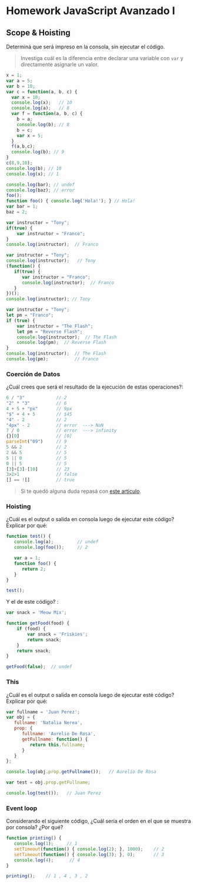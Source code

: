 
# Homework JavaScript Avanzado I

## Scope & Hoisting

Determiná que será impreso en la consola, sin ejecutar el código.

> Investiga cuál es la diferencia entre declarar una variable con `var` y directamente asignarle un valor.

```javascript
x = 1;
var a = 5;
var b = 10;
var c = function(a, b, c) {
  var x = 10;
  console.log(x);   // 10
  console.log(a);   // 8
  var f = function(a, b, c) {
    b = a;
    console.log(b); // 8 
    b = c;  
    var x = 5;
  }
  f(a,b,c);
  console.log(b); // 9
}
c(8,9,10);
console.log(b); // 10
console.log(x); // 1
```

```javascript
console.log(bar); // undef
console.log(baz); // error
foo();
function foo() { console.log('Hola!'); } // Hola!
var bar = 1;
baz = 2;
```

```javascript
var instructor = "Tony";
if(true) {
    var instructor = "Franco";
}
console.log(instructor);  // Franco
```

```javascript
var instructor = "Tony";   
console.log(instructor);   // Tony
(function() {
   if(true) {
      var instructor = "Franco";
      console.log(instructor);  // Franco
   }
})();
console.log(instructor); // Tony
```

```javascript
var instructor = "Tony";
let pm = "Franco";
if (true) {
    var instructor = "The Flash";
    let pm = "Reverse Flash";
    console.log(instructor);  // The Flash
    console.log(pm);  // Reverse Flash
}
console.log(instructor);  // The Flash
console.log(pm);          // Franco
```
### Coerción de Datos

¿Cuál crees que será el resultado de la ejecución de estas operaciones?:

```javascript
6 / "3"            // 2
"2" * "3"          // 6
4 + 5 + "px"       // 9px
"$" + 4 + 5        // $45
"4" - 2            // 2
"4px" - 2          // error  ---> NaN
7 / 0              // error  ---> infinity
{}[0]              // [0]
parseInt("09")     // 9
5 && 2             // 2
2 && 5             // 5
5 || 0             // 5
0 || 5             // 5
[3]+[3]-[10]       // 23
3>2>1              // false
[] == ![]          // true
```

> Si te quedó alguna duda repasá con [este artículo](http://javascript.info/tutorial/object-conversion).


### Hoisting

¿Cuál es el output o salida en consola luego de ejecutar este código? Explicar por qué:

```javascript
function test() {
   console.log(a);         // undef
   console.log(foo());     // 2

   var a = 1;
   function foo() {
      return 2;
   }
}

test();
```

Y el de este código? :

```javascript
var snack = 'Meow Mix';

function getFood(food) {
    if (food) {
        var snack = 'Friskies';
        return snack;
    }
    return snack;
}

getFood(false);  // undef
```


### This

¿Cuál es el output o salida en consola luego de ejecutar esté código? Explicar por qué:

```javascript
var fullname = 'Juan Perez';
var obj = {
   fullname: 'Natalia Nerea',
   prop: {
      fullname: 'Aurelio De Rosa',
      getFullname: function() {
         return this.fullname;
      }
   }
};

console.log(obj.prop.getFullname());   // Aurelio De Rosa

var test = obj.prop.getFullname;

console.log(test());   // Juan Perez 
```

### Event loop

Considerando el siguiente código, ¿Cuál sería el orden en el que se muestra por consola? ¿Por qué?

```javascript
function printing() {
   console.log(1);     // 1
   setTimeout(function() { console.log(2); }, 1000);    // 2
   setTimeout(function() { console.log(3); }, 0);       // 3
   console.log(4);      // 4
}

printing();    // 1 , 4 , 3 , 2 
```

